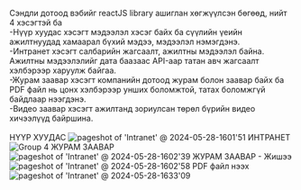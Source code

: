 Сэндли дотоод вэбийг reactJS library ашиглан хөгжүүлсэн бөгөөд, нийт 4 хэсэгтэй ба <br/>
  -Нүүр хуудас хэсэгт мэдээлэл хэсэг байх ба сүүлийн үеийн ажилтнуудад хамаарал бүхий мэдээ, мэдээлэл нэмэгдэнэ.<br/>
  -Интранет хэсэгт салбарийн жагсаалт, ажилтны мэдээлэл байна. Ажилтны мэдээлэлийг дата баазаас API-аар татан авч жагсаалт хэлбэрээр харуулж байгаа.<br/>
  -Журам заавар хэсэгт компанийн дотоод журам болон заавар байх ба PDF файл нь цонх хэлбэрээр унших боломжтой, татах боломжгүй байдлаар нээгдэнэ.<br/>
  -Видео заавар хэсэгт ажилтанд зориулсан төрөл бүрийн видео хичээлүүд байршина.<br/>
  <br/>
  НҮҮР ХУУДАС
![pageshot of 'Intranet' @ 2024-05-28-1601'51](https://github.com/dulgx/sendly-intranet-copy/assets/132341875/af18706c-3559-434d-a480-f8ca203eb48f)
  ИНТРАНЕТ
![Group 4](https://github.com/dulgx/sendly-intranet-copy/assets/132341875/6579878a-496b-4e47-b6f0-c83cbc76649e)
ЖУРАМ ЗААВАР
![pageshot of 'Intranet' @ 2024-05-28-1602'39](https://github.com/dulgx/sendly-intranet-copy/assets/132341875/6e887bae-5e70-4fa3-ac72-087e5daeed14)
ЖУРАМ ЗААВАР - Жишээ
![pageshot of 'Intranet' @ 2024-05-28-1602'58](https://github.com/dulgx/sendly-intranet-copy/assets/132341875/096ed352-4eee-42f2-9179-c95c71c98387)
PDF файл нээх
![pageshot of 'Intranet' @ 2024-05-28-1633'09](https://github.com/dulgx/sendly-intranet-copy/assets/132341875/901e5374-cc58-4214-bcbd-c8327fc6f42c)
